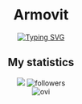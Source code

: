 <h1 align="center" >Armovit</h1>
<p align="center">
  <a href="https://git.io/typing-svg">
    <img src="https://readme-typing-svg.demolab.com?font=Fira+Code&duration=3000&pause=1000&color=8B0000&center=true&vCenter=true&width=465&lines=Software+engineering+student+-+Armovit" alt="Typing SVG" />
  </a>
</p>
<h2 align="center">My statistics</h2>
<p align="center">
  <img src="http://estruyf-github.azurewebsites.net/api/VisitorHit?user=armovit&repo=madushadhanushka&countColorcountColor&countColor=%237B1E7A"/>
<img alt="followers" title="Follow me on Github" src="https://img.shields.io/github/followers/armovit?color=236ad3&style=for-the-badge&logo=github&label=Follow"/>
<br>
  <img src="https://github-readme-stats.vercel.app/api/top-langs?username=armovit&show_icons=true&locale=en&layout=compact&theme=chartreuse-dark" alt="ovi" /> <br>
</p>
</p>
